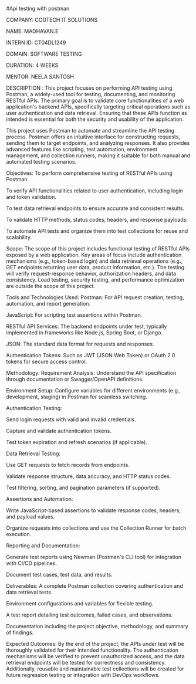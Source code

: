 #Api testing with postman

COMPANY: CODTECH IT SOLUTIONS

NAME: MADHAVAN.E

INTERN ID: CT04DL1249

DOMAIN: SOFTWARE TESTING

DURATION: 4 WEEKS

MENTOR: NEELA SANTOSH

DESCRIPTION : This project focuses on performing API testing using Postman, a widely-used tool for testing, documenting, and monitoring RESTful APIs. The primary goal is to validate core functionalities of a web application's backend APIs, specifically targeting critical operations such as user authentication and data retrieval. Ensuring that these APIs function as intended is essential for both the security and usability of the application.

This project uses Postman to automate and streamline the API testing process. Postman offers an intuitive interface for constructing requests, sending them to target endpoints, and analyzing responses. It also provides advanced features like scripting, test automation, environment management, and collection runners, making it suitable for both manual and automated testing scenarios.

Objectives: To perform comprehensive testing of RESTful APIs using Postman.

To verify API functionalities related to user authentication, including login and token validation.

To test data retrieval endpoints to ensure accurate and consistent results.

To validate HTTP methods, status codes, headers, and response payloads.

To automate API tests and organize them into test collections for reuse and scalability.

Scope: The scope of this project includes functional testing of RESTful APIs exposed by a web application. Key areas of focus include authentication mechanisms (e.g., token-based login) and data retrieval operations (e.g., GET endpoints returning user data, product information, etc.). The testing will verify request-response behavior, authorization headers, and data consistency. Load testing, security testing, and performance optimization are outside the scope of this project.

Tools and Technologies Used: Postman: For API request creation, testing, automation, and report generation.

JavaScript: For scripting test assertions within Postman.

RESTful API Services: The backend endpoints under test, typically implemented in frameworks like Node.js, Spring Boot, or Django.

JSON: The standard data format for requests and responses.

Authentication Tokens: Such as JWT (JSON Web Token) or OAuth 2.0 tokens for secure access control.

Methodology: Requirement Analysis: Understand the API specification through documentation or Swagger/OpenAPI definitions.

Environment Setup: Configure variables for different environments (e.g., development, staging) in Postman for seamless switching.

Authentication Testing:

Send login requests with valid and invalid credentials.

Capture and validate authentication tokens.

Test token expiration and refresh scenarios (if applicable).

Data Retrieval Testing:

Use GET requests to fetch records from endpoints.

Validate response structure, data accuracy, and HTTP status codes.

Test filtering, sorting, and pagination parameters (if supported).

Assertions and Automation:

Write JavaScript-based assertions to validate response codes, headers, and payload values.

Organize requests into collections and use the Collection Runner for batch execution.

Reporting and Documentation:

Generate test reports using Newman (Postman's CLI tool) for integration with CI/CD pipelines.

Document test cases, test data, and results.

Deliverables: A complete Postman collection covering authentication and data retrieval tests.

Environment configurations and variables for flexible testing.

A test report detailing test outcomes, failed cases, and observations.

Documentation including the project objective, methodology, and summary of findings.

Expected Outcomes: By the end of the project, the APIs under test will be thoroughly validated for their intended functionality. The authentication mechanisms will be verified to prevent unauthorized access, and the data retrieval endpoints will be tested for correctness and consistency. Additionally, reusable and maintainable test collections will be created for future regression testing or integration with DevOps workflows.
